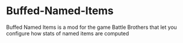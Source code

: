 # Buffed-Named-Items
Buffed Named Items is a mod for the game Battle Brothers that let you configure how stats of named items are computed
